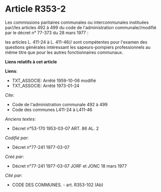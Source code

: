 # Article R353-2

Les commissions paritaires communales ou intercommunales instituées par//les articles 492 à 499 du code de l'administration
communale//modifié par le décret n° 77-373 du 28 mars 1977 :

les articles L. 411-24 à L. 411-46// sont compétentes pour l'examen des questions générales intéressant les sapeurs-pompiers
professionnels au même titre que pour les autres fonctionnaires communaux.

**Liens relatifs à cet article**

**Liens**:

  - TXT_ASSOCIE: Arrêté 1959-10-06 modifié
  - TXT_ASSOCIE: Arrêté 1973-01-24

_Cite_:

  - Code de l'administration communale 492 à 499
  - Code des communes L411-24 à L411-46

_Anciens textes_:

  - Décret n°53-170 1953-03-07 ART. 86 AL. 2

_Codifié par_:

  - Décret n°77-241 1977-03-07

_Créé par_:

  - Décret n°77-241 1977-03-07 JORF et JONC 18 mars 1977

_Cité par_:

  - CODE DES COMMUNES. - art. R353-102 (Ab)
